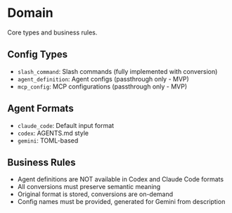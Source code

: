 # Domain

Core types and business rules.

## Config Types

- `slash_command`: Slash commands (fully implemented with conversion)
- `agent_definition`: Agent configs (passthrough only - MVP)
- `mcp_config`: MCP configurations (passthrough only - MVP)

## Agent Formats

- `claude_code`: Default input format
- `codex`: AGENTS.md style
- `gemini`: TOML-based

## Business Rules

- Agent definitions are NOT available in Codex and Claude Code formats
- All conversions must preserve semantic meaning
- Original format is stored, conversions are on-demand
- Config names must be provided, generated for Gemini from description

